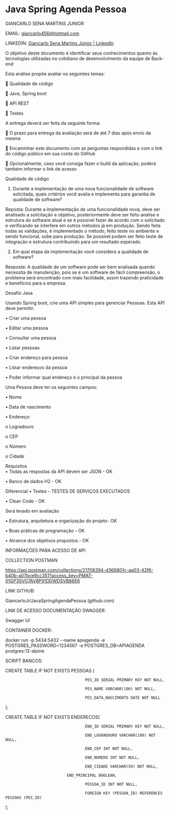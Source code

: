 # Java Spring Agenda Pessoa

GIANCARLO SENA MARTINS JUNIOR

EMAIL: giancarlo456@hotmail.com

LINKEDIN: [Giancarlo Sena Martins Júnior | LinkedIn](https://www.linkedin.com/in/giancarlosmj/)

O objetivo deste documento é identificar seus conhecimentos quanto às tecnologias utilizadas no cotidiano de desenvolvimento da equipe de Back-end 

Esta análise propõe avaliar os seguintes temas: 

	Qualidade de código

	Java, Spring boot

	API REST

	Testes


A entrega deverá ser feita da seguinte forma:

	O prazo para entrega da avaliação será de até 7 dias após envio da mesma

	Encaminhar este documento com as perguntas respondidas e com o link do código público em sua conta do GitHub

	Opcionalmente, caso você consiga fazer o build da aplicação, poderá também informar o link de acesso


Qualidade de código

1.	Durante a implementação de uma nova funcionalidade de software solicitada, quais critérios você avalia e implementa para garantia de qualidade de software?

Reposta: Durante a implementação de uma funcionalidade nova, deve ser analisado a solicitação e objetivo, posteriormente deve ser feito analise e estrutura do software atual e se é possível fazer de acordo com o solicitado e verificando se interfere em outros métodos já em produção. Sendo feita todas as validações, é implementado o método, feito teste no ambiente e sendo funcional, sobe para produção. Se possível podem ser feito teste de integração e estrutura contribuindo para um resultado esperado.

2.	Em qual etapa da implementação você considera a qualidade de software?

Resposta: A qualidade de um software pode ser bem analisada quando necessita de manutenção, pois se é um software de fácil compreensão, o problema será encontrado com mais facilidade, assim trazendo praticidade e benefícios para a empresa.

Desafio Java

Usando Spring boot, crie uma API simples para gerenciar Pessoas. Esta API deve permitir:  

•	Criar uma pessoa

•	Editar uma pessoa

•	Consultar uma pessoa

•	Listar pessoas

•	Criar endereço para pessoa

•	Listar endereços da pessoa

•	Poder informar qual endereço é o principal da pessoa  

Uma Pessoa deve ter os seguintes campos:  

•	Nome

•	Data de nascimento

•	Endereço:

o	Logradouro

o	CEP

o	Número

o	Cidade

Requisitos  
•	Todas as respostas da API devem ser JSON  - OK

•	Banco de dados H2 - OK

Diferencial
•	Testes – TESTES DE SERVIÇOS EXECUTADOS

•	Clean Code - OK
 
Será levado em avaliação 

•	Estrutura, arquitetura e organização do projeto- OK  

•	Boas práticas de programação  - OK

•	Alcance dos objetivos propostos.- OK

INFORMAÇÕES PARA ACESSO DE API

COLLECTION POSTMAN

https://api.postman.com/collections/21708394-d366801c-ae03-42f6-b40b-a07bce9cc351?access_key=PMAT-01GP3SVG7AV8P91DDWDSVB86E6

LINK GITHUB: 

GiancarloJr/JavaSpringAgendaPessoa (github.com)

LINK DE ACESSO DOCUMENTAÇÃO SWAGGER:

Swagger UI

CONTAINER DOCKER:

docker run -p 5434:5432 --name apiagenda -e POSTGRES_PASSWORD=1234567 -e POSTGRES_DB=APIAGENDA postgres:12-alpine

SCRIPT BANCOS: 


CREATE TABLE IF NOT EXISTS PESSOAS (

                                       PES_ID SERIAL PRIMARY KEY NOT NULL,
				       
                                       PES_NAME VARCHAR(100) NOT NULL,
				       
                                       PES_DATA_NASCIMENTO DATE NOT NULL
				       
);


CREATE TABLE IF NOT EXISTS ENDERECOS(

                                       END_ID SERIAL PRIMARY KEY NOT NULL,
				       
                                       END_LOGRADOURO VARCHAR(100) NOT NULL,
				       
                                       END_CEP INT NOT NULL,
				       
                                       END_NUMERO INT NOT NULL,
				       
                                       END_CIDADE VARCHAR(50) NOT NULL,
				       
		                       END_PRINCIPAL BOOLEAN,
			  
                                       PESSOA_ID INT NOT NULL,
				       
                                       FOREIGN KEY (PESSOA_ID) REFERENCES PESSOAS (PES_ID)
				       
);


